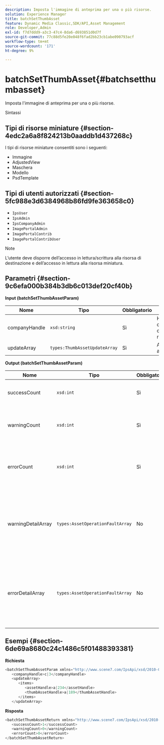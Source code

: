 ```yaml
---
description: Imposta l'immagine di anteprima per una o più risorse.
solution: Experience Manager
title: batchSetThumbAsset
feature: Dynamic Media Classic,SDK/API,Asset Management
role: Developer,Admin
exl-id: f7d7ddd9-a3c3-47c4-8da6-d693851d0d7f
source-git-commit: 77c88d5fe20e048f6fad2bb23cb1abe090793acf
workflow-type: tm+mt
source-wordcount: '171'
ht-degree: 9%

---
```


# batchSetThumbAsset{#batchsetthumbasset}

Imposta l&#39;immagine di anteprima per una o più risorse.

Sintassi

## Tipi di risorse miniature {#section-4edc2a6a8f824213b0aaddb1d437268c}

I tipi di risorse miniature consentiti sono i seguenti:

* Immagine
* AdjustedView
* Maschera
* Modello
* PsdTemplate

## Tipi di utenti autorizzati {#section-5fc988e3d6384968b86fd9fe363658c0}

* `IpsUser`
* `IpsAdmin`
* `IpsCompanyAdmin`
* `ImagePortalAdmin`
* `ImagePortalContrib`
* `ImagePortalContribUser`

>[!NOTE]
>
>L’utente deve disporre dell’accesso in lettura/scrittura alla risorsa di destinazione e dell’accesso in lettura alla risorsa miniatura.

## Parametri {#section-9c6efa000b384b3db6c013def20cf40b}

**Input (batchSetThumbAssetParam)**

| Nome | Tipo | Obbligatorio | Descrizione |
|---|---|---|---|
| companyHandle | `xsd:string` | Sì | Handle dell’azienda contenente le risorse. |
| updateArray | `types:ThumbAssetUpdateArray` | Sì | Array di aggiornamenti. |

**Output (batchSetThumbAssetParam)**

| Nome | Tipo | Obbligatorio | Descrizione |
|---|---|---|---|
| successCount | `xsd:int` | Sì | Numero di miniature impostate correttamente. |
| warningCount | `xsd:int` | Sì | Numero di avvisi generati quando si è tentato di impostare le miniature. |
| errorCount | `xsd:int` | Sì | Il numero di errori generati quando l&#39;operazione ha tentato di impostare le miniature. |
| warningDetailArray | `types:AssetOperationFaultArray` | No | Array di dettagli associati alle risorse che hanno generato avvisi quando l’operazione ha tentato di applicare gli aggiornamenti. |
| errorDetailArray | `types:AssetOperationFaultArray` | No | L’array di dettagli associati alle risorse che hanno generato errori quando l’operazione ha tentato di applicare gli aggiornamenti. |

## Esempi {#section-6de69a8680c24c1486c5f01488393381}

**Richiesta**

```java
<batchSetThumbAssetParam xmlns="http://www.scene7.com/IpsApi/xsd/2010-01-31">
   <companyHandle>c|3</companyHandle>
   <updateArray>
      <items>
         <assetHandle>a|234</assetHandle>
         <thumbAssetHandle>a|189</thumbAssetHandle>
      </items>
   </updateArray>
```

**Risposta**

```java
<batchSetThumbAssetReturn xmlns="http://www.scene7.com/IpsApi/xsd/2010-01-31">
   <successCount>1</successCount>
   <warningCount>0</warningCount>
   <errorCount>0</errorCount>
</batchSetThumbAssetReturn>
```
